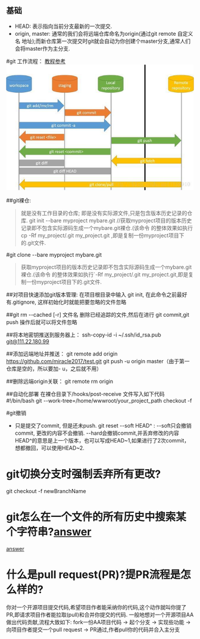 ## 基础
- HEAD: 表示指向当前分支最新的一次提交.
- origin, master: 通常的我们会将远端仓库命名为origin(通过git remote 自定义名 地址);而新仓库第一次提交时git就会自动为你创建个master分支,通常人们会将master作为主分支.

#git 工作流程：
[教程参考](https://backlog.com/git-tutorial/cn/)
![](../../../images/git/git_flow.jpg)

##git裸仓:
>就是没有工作目录的仓库; 即是没有实际源文件,只是包含版本历史记录的仓库.
git init --bare myproject mybare.git    //获取myproject项目的版本历史记录即不包含实际源码生成一个mybare.git裸仓.(该命令
的整体效果如执行 cp -Rf my_project/.git my_project.git ,即是复制一份myproject项目下的.git文件.

#git clone --bare myproject mybare.git    
>获取myproject项目的版本历史记录即不包含实际源码生成一个mybare.git裸仓.(该命令
的整体效果如执行`-Rf my_project/.git my_project.git,即是复制一份myproject项目下的.git文件.

##对项目快速添加git版本管理: 在项目根目录中输入 git init, 在此命令之前最好有.gitignore, 这样初始化时就能把要忽略的文件忽略

##git rm --cached [-r] 文件名 
删除已经追踪的文件,然后在进行 git commit,git push 操作后就可以将文件忽略

##将本地密钥推送到服务器上：
    ssh-copy-id -i ~/.ssh/id_rsa.pub git@111.22.180.99

##添加远端地址并推送：
    git remote add origin https://github.com/miracle2017/test.git
    git push -u origin master（由于第一仓库是空的，所以要加- u，之后就不用）

##删除远端origin关联：
git remote rm origin

##自动化部署
在裸仓目录下/hooks/post-receive 文件写入如下代码
#!/bin/bash
git --work-tree=/home/wwwroot/your_project_path checkout -f

#git撤销
- 只是提交了commit, 但是还未push.
  git reset --soft HEAD^ : 
      --soft只会撤销commit, 更改的内容不会撤销. 
      --hard会撤销commit,并丢弃修改的内容
      HEAD^的意思是上一个版本，也可以写成HEAD~1,如果进行了2次commit，想都撤回，可以使用HEAD~2.
  
# git切换分支时强制丢弃所有更改?
git checkout -f newBranchName

# git怎么在一个文件的所有历史中搜索某个字符串?[answer](https://stackoverflow.com/questions/10215197/git-search-for-string-in-a-single-files-history)
[answer](https://stackoverflow.com/questions/4468361/search-all-of-git-history-for-a-string/4472267#4472267)

# 什么是pull request(PR)?提PR流程是怎么样的?
你对一个开源项目提交代码,希望项目作者能采纳你的代码,这个动作就叫你提了PR,即请求项目作者能拉取(pull)和合并你提交的代码.
一般地想对一个开源项目AA做出代码贡献,流程大致如下: fork一份AA项目代码 -> 起个分支 -> 实现些功能 -> 向项目作者提交一个pull request -> PR通过,作者pull你的代码并合入主分支